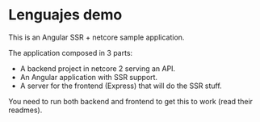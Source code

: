 # Lenguajes demo

This is an Angular SSR + netcore sample application.

The application composed in 3 parts:

* A backend project in netcore 2 serving an API.
* An Angular application with SSR support.
* A server for the frontend (Express) that will do the SSR stuff.

You need to run both backend and frontend to get this to work (read their readmes).
